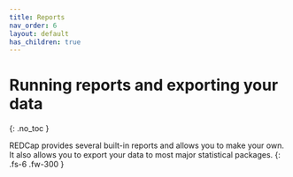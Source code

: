 ```yaml
---
title: Reports
nav_order: 6
layout: default
has_children: true
---
```


# Running reports and exporting your data
{: .no_toc }

REDCap provides several built-in reports and allows you to make your own. It also allows you to export your data to most major statistical packages.
{: .fs-6 .fw-300 }